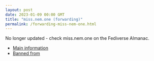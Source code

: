 ```yaml
---
layout: post
date: 2023-01-09 00:00 GMT
title: "miss.nem.one (forwarding)"
permalink: /forwarding-miss-nem-one.html
---
```


No longer updated - check miss.nem.one on the Fediverse Almanac.

* [Main information](https://www.fediversealmanac.com/api/v1/instances/miss.nem.one)
* [Banned from](https://www.fediversealmanac.com/api/v1/instances/miss.nem.one/banned_from)

